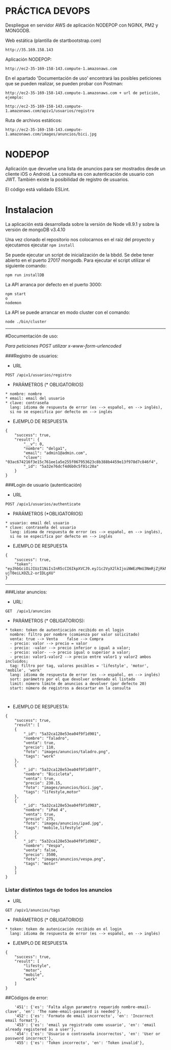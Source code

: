# PRÁCTICA DEVOPS

Despliegue en servidor AWS de aplicación NODEPOP con NGINX, PM2 y MONGODB.

Web estática (plantilla de startbootstrap.com)         

```
http://35.169.158.143
```

Aplicación NODEPOP:

```
http://ec2-35-169-158-143.compute-1.amazonaws.com
```

En el apartado 'Documentación de uso' encontrará las posibles peticiones que se pueden realizar, se pueden probar con Postman:

```
http://ec2-35-169-158-143.compute-1.amazonaws.com + url de petición, ejemplo:

http://ec2-35-169-158-143.compute-1.amazonaws.com/apiv1/usuarios/registro
```

Ruta de archivos estáticos:

```
http://ec2-35-169-158-143.compute-1.amazonaws.com/images/anuncios/bici.jpg
```





# NODEPOP

Aplicación que devuelve una lista de anuncios para ser mostrados desde un cliente iOS o Android. La consulta es con autenticación de usuario con JWT. También existe la posibilidad de registro de usuarios.

El código está validado ESLint.

# Instalacion

La aplicación está desarrollada sobre la versión de Node v8.9.1 y sobre la versión de mongoDB v3.4.10 

Una vez clonado el repositorio nos colocarnos en el raiz del proyecto y ejecutamos ejecutar  ``` npm install ```


Se puede ejecutar un script de inicialización de la bbdd. Se debe tener abierto en el puerto 27017 mongodb. Para ejecutar el script utilizar el siguiente comando: 

```
npm run installDB
```

La API arranca por defecto en el puerto 3000: 

```
npm start
o
nodemon
```

La API se puede arrancar en modo cluster con el comando: 

```
node ./bin/cluster
```


***

#Documentación de uso:

*Para peticiones POST utilizar x-www-form-urlencoded*

###Registro de usuarios:
* URL

```
POST /apiv1/usuarios/registro
```

* PARÁMETROS (* OBLIGATORIOS)

```
* nombre: nombre
* email: email del usuario
* clave: contraseña
  lang: idioma de respuesta de error (es --> español, en --> inglés), 
  si no se especifica por defecto en --> inglés
```

* EJEMPLO DE RESPUESTA

```
{
    "success": true,
    "result": {
        "__v": 0,
        "nombre": "delga1",
        "email": "admin1@admin.com",
        "clave": "03ac674216f3e15c761ee1a5e255f067953623c8b388b4459e13f978d7c846f4",
        "_id": "5a32e76dcf4d6b0c5f01c20a"
    }
}
```


###Login de usuario (autenticación)
* URL

```
POST /apiv1/usuarios/authenticate
```

* PARÁMETROS (*OBLIGATORIOS)

```
* usuario: email del usuario
* clave: contraseña del usuario
  lang: idioma de respuesta de error (es --> español, en --> inglés), 
  si no se especifica por defecto en --> inglés

```

* EJEMPLO DE RESPUESTA

```
{
    "success": true,
    "token": "eyJhbGciOiJIUzI1NiIsInR5cCI6IkpXVCJ9.eyJ1c2VyX2lkIjoiNWEzMmU3NmRjZjRkNmIwYzVmMDFjMjBhIiwiaWF0IjoxNTEzMjg1NzcwLCJleHAiOjE1MTM4OTA1NzB9.zzkOOpOAt_5uQQqxH61VP-ujT0eiLXOZL2-orIDLgXU"
}
```


****


###Listar anuncios:
* URL:

```
GET  /apiv1/anuncios
```
* PARÁMETROS (* OBLIGATORIOS):

```
* token: token de autenticación recibido en el login
  nombre: filtro por nombre (comienza por valor solicitado)
  venta: true --> Venta    false --> Compra
  - precio: valor --> precio = valor 
  - precio: -valor --> precio inferior o igual a valor;
  - precio: valor- --> precio igual o superior a valor; 
  - precio: valor1-valor2 --> precio entre valor1 y valor2 ambos incluidos;
  tag: filtro por tag, valores posibles = 'lifestyle', 'motor', 'mobile', 'work'
  lang: idioma de respuesta de error (es --> español, en --> inglés)
  sort: parámetro por el que devolver ordenado el listado
  limit: número límite de anuncios a devolver (por defecto 20)
  start: número de registros a descartar en la consulta

	
```
* EJEMPLO DE RESPUESTA:

```
{
	"success": true,
	"result": [
	{
		"_id": "5a32ca128e53ea04f9f1d901",
		"nombre": "Taladro",
		"venta": true,
		"precio": 110,
		"foto": "images/anuncios/taladro.png",
		"tags": "work"
	},
	{
		"_id": "5a32ca128e53ea04f9f1d8ff",
		"nombre": "Bicicleta",
		"venta": true,
		"precio": 230.15,
		"foto": "images/anuncios/bici.jpg",
		"tags": "lifestyle,motor"
	},
	{
		"_id": "5a32ca128e53ea04f9f1d903",
		"nombre": "iPad 4",
		"venta": true,
		"precio": 275,
		"foto": "images/anuncios/ipad.jpg",
		"tags": "mobile,lifestyle"
	},
	{
		"_id": "5a32ca128e53ea04f9f1d902",
		"nombre": "Vespa",
		"venta": false,
		"precio": 3500,
		"foto": "images/anuncios/vespa.png",
		"tags": "motor"
	}
	]
}
```

### Listar distintos tags de todos los anuncios
* URL

```
GET /apiv1/anuncios/tags
```

* PARÁMETROS (* OBLIGATORIOS)

```
* token: token de autenicación recibido en el login
  lang: idioma de respuesta de error (es --> español, en --> inglés)

```

* EJEMPLO DE RESPUESTA

```
{
	"success": true,
	"result": [
		"lifestyle",
		"motor",
		"mobile",
		"work"
	]
}
```

##Códigos de error:
```
    '451': {'es': 'Falta algun parametro requerido nombre-email-clave', 'en': 'The name-email-password is needed'},
    '452': {'es': 'Formato de email incorrecto', 'en': 'Incorrect email format'},
    '453': {'es': 'email ya registrado como usuario', 'en': 'email already registered as a user'},
    '454': {'es': 'Usuario o contraseña incorrectos', 'en': 'User or password incorrect'},
    '455': {'es': 'Token incorrecto', 'en': 'Token invalid'},
```


